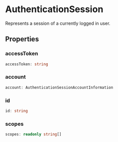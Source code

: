 # AuthenticationSession

Represents a session of a currently logged in user.

## Properties

### accessToken

```typescript
accessToken: string
```

### account

```typescript
account: AuthenticationSessionAccountInformation
```

### id

```typescript
id: string
```

### scopes

```typescript
scopes: readonly string[]
```

[AuthenticationSessionAccountInformation]: AuthenticationSessionAccountInformation.md
